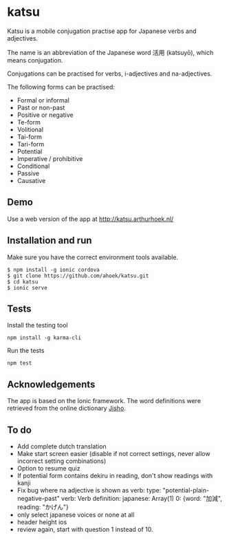 # katsu 

Katsu is a mobile conjugation practise app for Japanese verbs and adjectives.

The name is an abbreviation of the Japanese word 活用 (katsuyō), which means conjugation.

Conjugations can be practised for verbs, i-adjectives and na-adjectives.

The following forms can be practised:

* Formal or informal
* Past or non-past
* Positive or negative
* Te-form
* Volitional
* Tai-form
* Tari-form
* Potential
* Imperative / prohibitive 
* Conditional
* Passive
* Causative

## Demo

Use a web version of the app at http://katsu.arthurhoek.nl/

## Installation and run

Make sure you have the correct environment tools available.

```
$ npm install -g ionic cordova
$ git clone https://github.com/ahoek/katsu.git
$ cd katsu
$ ionic serve
```

## Tests

Install the testing tool

```
npm install -g karma-cli
```

Run the tests

```
npm test
```

## Acknowledgements

The app is based on the Ionic framework. The word definitions were retrieved from the 
online dictionary [Jisho](http://jisho.org/).


## To do

- Add complete dutch translation
- Make start screen easier (disable if not correct settings, never allow incorrect setting combinations)
- Option to resume quiz
- If potential form contains dekiru in reading, don't show readings with kanji
- Fix bug where na adjective is shown as verb:
    type: "potential-plain-negative-past"
    verb: Verb
    definition:
    japanese: Array(1)
    0: {word: "加減", reading: "かげん"}
- only select japanese voices or none at all
- header height ios
- review again, start with question 1 instead of 10.

